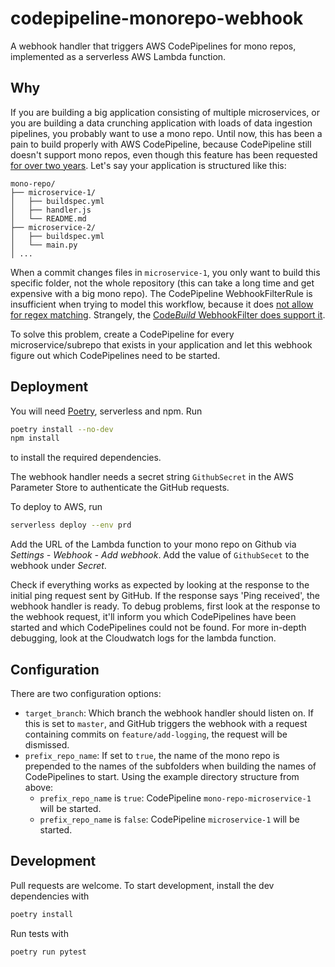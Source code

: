 # codepipeline-monorepo-webhook
A webhook handler that triggers AWS CodePipelines for mono repos, implemented as a serverless AWS Lambda function.

## Why
If you are building a big application consisting of multiple microservices, or you are building a data crunching application with loads of data ingestion pipelines, you probably want to use a mono repo.
Until now, this has been a pain to build properly with AWS CodePipeline, because CodePipeline still doesn't support mono repos, even though this feature has been requested [for over two years](https://forums.aws.amazon.com/thread.jspa?threadID=265045).
Let's say your application is structured like this:
```
mono-repo/
├── microservice-1/
│   ├── buildspec.yml
│   ├── handler.js
│   └── README.md
├── microservice-2/
│   ├── buildspec.yml
│   └── main.py
│ ...
```
When a commit changes files in `microservice-1`, you only want to build this specific folder, not the whole repository (this can take a long time and get expensive with a big mono repo). 
The CodePipeline WebhookFilterRule is insufficient when trying to model this workflow, because it does [not allow for regex matching](https://docs.aws.amazon.com/AWSCloudFormation/latest/UserGuide/aws-properties-codepipeline-webhook-webhookfilterrule.html).
Strangely, the [Code*Build* WebhookFilter does support it](https://docs.aws.amazon.com/codebuild/latest/APIReference/API_WebhookFilter.html).

To solve this problem, create a CodePipeline for every microservice/subrepo that exists in your application and let this webhook figure out which CodePipelines need to be started.

## Deployment
You will need [Poetry](https://poetry.eustace.io/), serverless and npm. Run
```bash
poetry install --no-dev
npm install
```
to install the required dependencies. 

The webhook handler needs a secret string `GithubSecret` in the AWS Parameter Store to authenticate the GitHub requests.

To deploy to AWS, run
```bash
serverless deploy --env prd
```

Add the URL of the Lambda function to your mono repo on Github via _Settings - Webhook - Add webhook_. Add the value of `GithubSecet` to the webhook under _Secret_.

Check if everything works as expected by looking at the response to the initial ping request sent by GitHub. If the response says 'Ping received', the webhook handler is ready. To debug problems, first look at the response to the webhook request, it'll inform you which CodePipelines have been started and which CodePipelines could not be found. For more in-depth debugging, look at the Cloudwatch logs for the lambda function.

## Configuration
There are two configuration options:

* `target_branch`: Which branch the webhook handler should listen on. If this is set to `master`, and GitHub triggers the webhook with a request containing commits on `feature/add-logging`, the request will be dismissed.
* `prefix_repo_name`: If set to `true`, the name of the mono repo is prepended to the names of the subfolders when building the names of CodePipelines to start. Using the example directory structure from above:
  * `prefix_repo_name` is `true`: CodePipeline `mono-repo-microservice-1` will be started.
  * `prefix_repo_name` is `false`: CodePipeline `microservice-1` will be started.
  
## Development
Pull requests are welcome. To start development, install the dev dependencies with
```bash
poetry install
```
Run tests with
```bash
poetry run pytest
```
